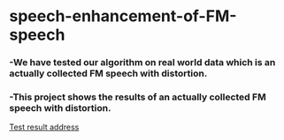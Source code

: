 # speech-enhancement-of-FM-speech
### -We have tested our algorithm on real world data which is an actually collected FM speech with distortion.
### -This project shows the results of an actually collected FM speech with distortion.

[Test result address](https://raw.githack.com/YingMa-cc/speech-enhancement-of-FM-speech/result/Audio/index.html)  


